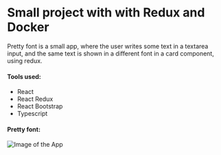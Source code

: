 # Small project with with Redux and Docker

Pretty font is a small app, where the user writes some text in a textarea input, and the same text is shown in a different font in a card component, using redux.

#### Tools used:

* React
* React Redux
* React Bootstrap
* Typescript

#### Pretty font:

![Image of the App](https://i.imgur.com/0PDA0Ce.png)
